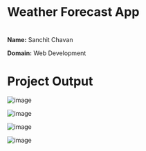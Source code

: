 
# Weather Forecast App

#
**Name:** Sanchit Chavan

**Domain:** Web Development




# Project Output

![image](https://github.com/Sanchit0205/CODTECH-Task2/assets/123823858/a31156d1-06ef-4c23-b89b-405a327a7984)

![image](https://github.com/Sanchit0205/CODTECH-Task2/assets/123823858/c3ad6327-1e44-4fb8-9e43-ef64a2ae7539)

![image](https://github.com/Sanchit0205/CODTECH-Task2/assets/123823858/271d9df9-e547-492c-aa55-1631cfbfaae2)

![image](https://github.com/Sanchit0205/CODTECH-Task2/assets/123823858/9701c1b6-6303-489f-869d-9dc9dcaeded3)




